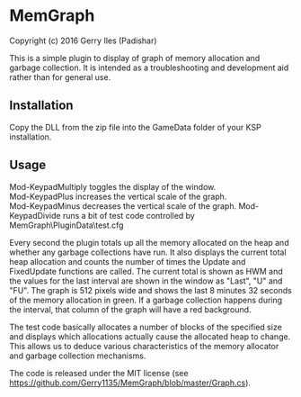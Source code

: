 # MemGraph
Copyright (c) 2016 Gerry Iles (Padishar)

This is a simple plugin to display of graph of memory allocation and garbage collection.  It is intended as a troubleshooting 
and development aid rather than for general use.

## Installation
Copy the DLL from the zip file into the GameData folder of your KSP installation.

## Usage
Mod-KeypadMultiply toggles the display of the window.  
Mod-KeypadPlus increases the vertical scale of the graph.  
Mod-KeypadMinus decreases the vertical scale of the graph.
Mod-KeypadDivide runs a bit of test code controlled by MemGraph\PluginData\test.cfg

Every second the plugin totals up all the memory allocated on the heap and whether any garbage collections have run.  It also 
displays the current total heap allocation and counts the number of times the Update and FixedUpdate functions are called. 
The current total is shown as HWM and the values for the last interval are shown in the window as "Last", "U" and "FU".  The 
graph is 512 pixels wide and shows the last 8 minutes 32 seconds of the memory allocation in green.  If a garbage collection 
happens during the interval, that column of the graph will have a red background.

The test code basically allocates a number of blocks of the specified size and displays which allocations actually cause the 
allocated heap to change.  This allows us to deduce various characteristics of the memory allocator and garbage collection 
mechanisms.

The code is released under the MIT license (see https://github.com/Gerry1135/MemGraph/blob/master/Graph.cs).
